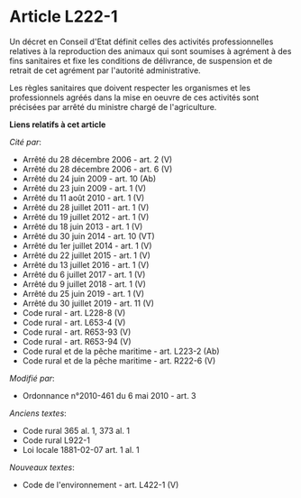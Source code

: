 # Article L222-1

Un décret en Conseil d'Etat définit celles des activités professionnelles relatives à la reproduction des animaux qui sont
soumises à agrément à des fins sanitaires et fixe les conditions de délivrance, de suspension et de retrait de cet agrément
par l'autorité administrative. 

Les règles sanitaires que doivent respecter les organismes et les professionnels agréés dans la mise en oeuvre de ces
activités sont précisées par arrêté du ministre chargé de l'agriculture.

**Liens relatifs à cet article**

_Cité par_:

  - Arrêté du 28 décembre 2006 - art. 2 (V)
  - Arrêté du 28 décembre 2006 - art. 6 (V)
  - Arrêté du 24 juin 2009 - art. 10 (Ab)
  - Arrêté du 23 juin 2009 - art. 1 (V)
  - Arrêté du 11 août 2010 - art. 1 (V)
  - Arrêté du 28 juillet 2011 - art. 1 (V)
  - Arrêté du 19 juillet 2012 - art. 1 (V)
  - Arrêté du 18 juin 2013 - art. 1 (V)
  - Arrêté du 30 juin 2014 - art. 10 (VT)
  - Arrêté du 1er juillet 2014 - art. 1 (V)
  - Arrêté du 22 juillet 2015 - art. 1 (V)
  - Arrêté du 13 juillet 2016 - art. 1 (V)
  - Arrêté du 6 juillet 2017 - art. 1 (V)
  - Arrêté du 9 juillet 2018 - art. 1 (V)
  - Arrêté du 25 juin 2019 - art. 1 (V)
  - Arrêté du 30 juillet 2019 - art. 11 (V)
  - Code rural - art. L228-8 (V)
  - Code rural - art. L653-4 (V)
  - Code rural - art. R653-93 (V)
  - Code rural - art. R653-94 (V)
  - Code rural et de la pêche maritime - art. L223-2 (Ab)
  - Code rural et de la pêche maritime - art. R222-6 (V)

_Modifié par_:

  - Ordonnance n°2010-461 du 6 mai 2010 - art. 3

_Anciens textes_:

  - Code rural 365 al. 1, 373 al. 1
  - Code rural L922-1
  - Loi locale 1881-02-07 art. 1 al. 1

_Nouveaux textes_:

  - Code de l'environnement - art. L422-1 (V)
